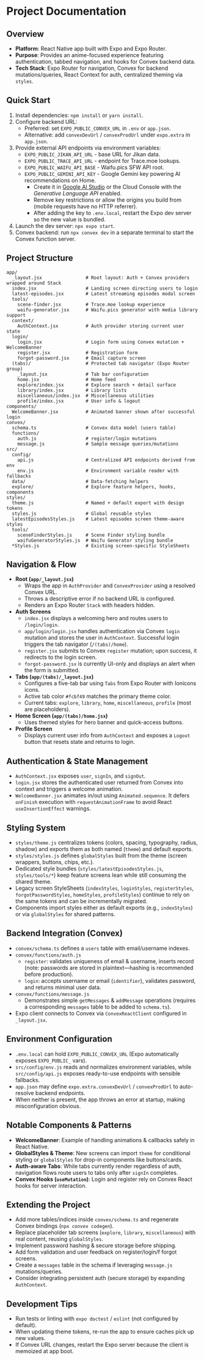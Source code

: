 ﻿# Project Documentation

## Overview
- **Platform**: React Native app built with Expo and Expo Router.
- **Purpose**: Provides an anime-focused experience featuring authentication, tabbed navigation, and hooks for Convex backend data.
- **Tech Stack**: Expo Router for navigation, Convex for backend mutations/queries, React Context for auth, centralized theming via `styles`.

## Quick Start
1. Install dependencies: `npm install` or `yarn install`.
2. Configure backend URL:
   - Preferred: set `EXPO_PUBLIC_CONVEX_URL` in `.env` or `app.json`.
   - Alternative: add `convexDevUrl` / `convexProdUrl` under `expo.extra` in `app.json`.
3. Provide external API endpoints via environment variables:
   - `EXPO_PUBLIC_JIKAN_API_URL` - base URL for Jikan data.
   - `EXPO_PUBLIC_TRACE_API_URL` - endpoint for Trace.moe lookups.
   - `EXPO_PUBLIC_WAIFU_API_BASE` - Waifu.pics SFW API root.
   - `EXPO_PUBLIC_GEMINI_API_KEY` - Google Gemini key powering AI recommendations on Home.
     - Create it in [Google AI Studio](https://ai.google.dev/) or the Cloud Console with the *Generative Language API* enabled.
     - Remove key restrictions or allow the origins you build from (mobile requests have no HTTP referrer).
     - After adding the key to `.env.local`, restart the Expo dev server so the new value is bundled.
4. Launch the dev server: `npx expo start`.
5. Convex backend: run `npx convex dev` in a separate terminal to start the Convex function server.

## Project Structure
```
app/
  _layout.jsx                # Root layout: Auth + Convex providers wrapped around Stack
  index.jsx                  # Landing screen directing users to login
  latest-episodes.jsx        # Latest streaming episodes modal screen
  tools/
    scene-finder.jsx         # Trace.moe lookup experience
    waifu-generator.jsx      # Waifu.pics generator with media library support
  context/
    AuthContext.jsx          # Auth provider storing current user state
  login/
    login.jsx                # Login form using Convex mutation + WelcomeBanner
    register.jsx             # Registration form
    forgot-password.jsx      # Email capture screen
  (tabs)/                    # Protected tab navigator (Expo Router group)
    _layout.jsx              # Tab bar configuration
    home.jsx                 # Home feed
    explore/index.jsx        # Explore search + detail surface
    library/index.jsx        # Library lists
    miscellaneous/index.jsx  # Miscellaneous utilities
    profile/index.jsx        # User info & logout
components/
  WelcomeBanner.jsx          # Animated banner shown after successful login
convex/
  schema.ts                  # Convex data model (users table)
  functions/
    auth.js                  # register/login mutations
    message.js               # Sample message queries/mutations
src/
  config/
    api.js                   # Centralized API endpoints derived from env
    env.js                   # Environment variable reader with fallbacks
  data/                      # Data-fetching helpers
  explore/                   # Explore feature helpers, hooks, components
styles/
  theme.js                   # Named + default export with design tokens
  styles.js                  # Global reusable styles
  latestEpisodesStyles.js    # Latest episodes screen theme-aware styles
  tools/
    sceneFinderStyles.js     # Scene Finder styling bundle
    waifuGeneratorStyles.js  # Waifu Generator styling bundle
  *Styles.js                 # Existing screen-specific StyleSheets
```

## Navigation & Flow
- **Root (`app/_layout.jsx`)**
  - Wraps the app in `AuthProvider` and `ConvexProvider` using a resolved Convex URL.
  - Throws a descriptive error if no backend URL is configured.
  - Renders an Expo Router `Stack` with headers hidden.
- **Auth Screens**
  - `index.jsx` displays a welcoming hero and routes users to `/login/login`.
  - `app/login/login.jsx` handles authentication via Convex `login` mutation and stores the user in `AuthContext`. Successful login triggers the tab navigator (`/(tabs)/home`).
  - `register.jsx` submits to Convex `register` mutation; upon success, it redirects to the login screen.
  - `forgot-password.jsx` is currently UI-only and displays an alert when the form is submitted.
- **Tabs (`app/(tabs)/_layout.jsx`)**
  - Configures a five-tab bar using `Tabs` from Expo Router with Ionicons icons.
  - Active tab color `#fcbf49` matches the primary theme color.
  - Current tabs: `explore`, `library`, `home`, `miscellaneous`, `profile` (most are placeholders).
- **Home Screen (`app/(tabs)/home.jsx`)**
  - Uses themed styles for hero banner and quick-access buttons.
- **Profile Screen**
  - Displays current user info from `AuthContext` and exposes a `Logout` button that resets state and returns to login.

## Authentication & State Management
- `AuthContext.jsx` exposes `user`, `signIn`, and `signOut`.
- `login.jsx` stores the authenticated user returned from Convex into context and triggers a welcome animation.
- `WelcomeBanner.jsx` animates in/out using `Animated.sequence`. It defers `onFinish` execution with `requestAnimationFrame` to avoid React `useInsertionEffect` warnings.

## Styling System
- `styles/theme.js` centralizes tokens (colors, spacing, typography, radius, shadow) and exports them as both named (`theme`) and default exports.
- `styles/styles.js` defines `globalStyles` built from the theme (screen wrappers, buttons, chips, etc.).
- Dedicated style bundles (`styles/latestEpisodesStyles.js`, `styles/tools/*`) keep feature screens lean while still consuming the shared theme.
- Legacy screen StyleSheets (`indexStyles`, `loginStyles`, `registerStyles`, `forgotPasswordStyles`, `homeStyles`, `profileStyles`) continue to rely on the same tokens and can be incrementally migrated.
- Components import styles either as default exports (e.g., `indexStyles`) or via `globalStyles` for shared patterns.

## Backend Integration (Convex)
- `convex/schema.ts` defines a `users` table with email/username indexes.
- `convex/functions/auth.js`
  - `register`: validates uniqueness of email & username, inserts record (note: passwords are stored in plaintext—hashing is recommended before production).
  - `login`: accepts username or email (`identifier`), validates password, and returns minimal user data.
- `convex/functions/message.js`
  - Demonstrates simple `getMessages` & `addMessage` operations (requires a corresponding `messages` table to be added to `schema.ts`).
- Expo client connects to Convex via `ConvexReactClient` configured in `_layout.jsx`.

## Environment Configuration
- `.env.local` can hold `EXPO_PUBLIC_CONVEX_URL` (Expo automatically exposes `EXPO_PUBLIC_` vars).
- `src/config/env.js` reads and normalizes environment variables, while `src/config/api.js` exposes ready-to-use endpoints with sensible fallbacks.
- `app.json` may define `expo.extra.convexDevUrl` / `convexProdUrl` to auto-resolve backend endpoints.
- When neither is present, the app throws an error at startup, making misconfiguration obvious.

## Notable Components & Patterns
- **WelcomeBanner**: Example of handling animations & callbacks safely in React Native.
- **GlobalStyles & Theme**: New screens can import `theme` for conditional styling or `globalStyles` for drop-in components like buttons/cards.
- **Auth-aware Tabs**: While tabs currently render regardless of auth, navigation flows route users to tabs only after `signIn` completes.
- **Convex Hooks (`useMutation`)**: Login and register rely on Convex React hooks for server interaction.

## Extending the Project
- Add more tables/indices inside `convex/schema.ts` and regenerate Convex bindings (`npx convex codegen`).
- Replace placeholder tab screens (`explore`, `library`, `miscellaneous`) with real content, reusing `globalStyles`.
- Implement password hashing & secure storage before shipping.
- Add form validation and user feedback on register/login/f forgot screens.
- Create a `messages` table in the schema if leveraging `message.js` mutations/queries.
- Consider integrating persistent auth (secure storage) by expanding `AuthContext`.

## Development Tips
- Run tests or linting with `expo doctest` / `eslint` (not configured by default).
- When updating theme tokens, re-run the app to ensure caches pick up new values.
- If Convex URL changes, restart the Expo server because the client is memoized at app boot.

